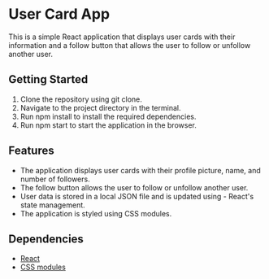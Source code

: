 # User Card App

This is a simple React application that displays user cards with their information and a follow button that allows the user to follow or unfollow another user.

## Getting Started

1. Clone the repository using git clone.
2. Navigate to the project directory in the terminal.
3. Run npm install to install the required dependencies.
4. Run npm start to start the application in the browser.

## Features

- The application displays user cards with their profile picture, name, and number of followers.
- The follow button allows the user to follow or unfollow another user.
- User data is stored in a local JSON file and is updated using - React's state management.
- The application is styled using CSS modules.

## Dependencies

<ul>
<li><a href="https://react.dev/" target="_blank">React</a></li>
<li><a href="https://github.com/css-modules/css-modules" target="_blank">CSS modules</a></li>
</ul>
